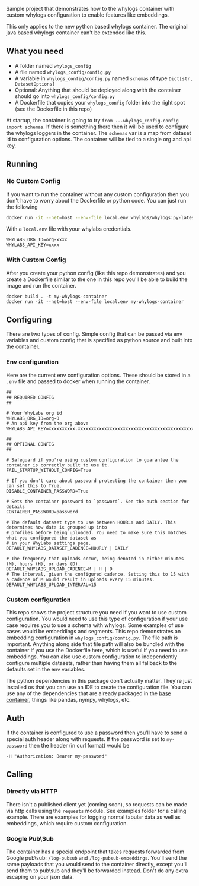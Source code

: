 
Sample project that demonstrates how to the whylogs container with custom
whylogs configuration to enable features like embeddings.

This only applies to the new python based whylogs container. The original java
based whylogs container can't be extended like this.


## What you need

- A folder named `whylogs_config`
- A file named `whylogs_config/config.py`
- A variable in `whylogs_config/config.py` named `schemas` of type `Dict[str, DatasetOptions]`
- Optional: Anything that should be deployed along with the container should go
    into `whylogs_config/config.py`
- A Dockerfile that copies your `whylogs_config` folder into the right spot (see
    the Dockerfile in this repo)


At startup, the container is going to try `from ...whylogs_config.config import schemas`. If there is something there then it will be used to configure the whylogs loggers in the container. The `schemas` var is a map from dataset id to configuration options. The container will be tied to a single org and api key.


## Running

### No Custom Config
If you want to run the container without any custom configuration then you don't
have to worry about the Dockerfile or python code. You can just run the
following

```bash
docker run -it --net=host --env-file local.env whylabs/whylogs:py-latest
```

With a `local.env` file with your whylabs credentials.

```
WHYLABS_ORG_ID=org-xxxx
WHYLABS_API_KEY=xxxx
```

### With Custom Config

After you create your python config (like this repo demonstrates) and you create
a Dockerfile similar to the one in this repo you'll be able to build the image
and run the container.

```
docker build . -t my-whylogs-container
docker run -it --net=host --env-file local.env my-whylogs-container
```

## Configuring

There are two types of config. Simple config that can be passed via env variables and custom config that is specified as python source and built into the container.

### Env configuration
Here are the current env configuration options. These should be stored in a `.env` file and passed to docker when running the container.

```
##
## REQUIRED CONFIG
##

# Your WhyLabs org id
WHYLABS_ORG_ID=org-0
# An api key from the org above
WHYLABS_API_KEY=xxxxxxxxxx.xxxxxxxxxxxxxxxxxxxxxxxxxxxxxxxxxxxxxxxxxxxxxxxxxxxxx

##
## OPTIONAL CONFIG
##

# Safeguard if you're using custom configuration to guarantee the container is correctly built to use it.
FAIL_STARTUP_WITHOUT_CONFIG=True

# If you don't care about password protecting the container then you can set this to True.
DISABLE_CONTAINER_PASSWORD=True

# Sets the container password to `password`. See the auth section for details
CONTAINER_PASSWORD=password

# The default dataset type to use between HOURLY and DAILY. This determines how data is grouped up into
# profiles before being uploaded. You need to make sure this matches what you configured the dataset as
# in your WhyLabs settings page.
DEFAULT_WHYLABS_DATASET_CADENCE=HOURLY | DAILY

# The frequency that uploads occur, being denoted in either minutes (M), hours (H), or days (D).
DEFAULT_WHYLABS_UPLOAD_CADENCE=M | H | D
# The interval, given the configured cadence. Setting this to 15 with a cadence of M would result in uploads every 15 minutes.
DEFAULT_WHYLABS_UPLOAD_INTERVAL=15
```

### Custom configuration

This repo shows the project structure you need if you want to use custom configuration. You would need to use this type of configuration if your use case requires you to use a schema with whylogs. Some examples of use cases would be embeddings and segments. This repo demonstrates an embedding configuration in `whylogs_config/config.py`. The file path is important. Anything along side that file path will also be bundled with the container if you use the Dockerfile here, which is useful if you need to use embeddings. You can also use custom configuration to independently configure multiple datasets, rather than having them all fallback to the defaults set in the env variables.

The python dependencies in this package don't actually matter. They're just installed os that you can use an IDE to create the configuration file. You can use any of the dependencies that are already packaged in the [base container](https://github.com/whylabs/whylogs-container-python/blob/master/pyproject.toml#L10), things like pandas, nympy, whylogs, etc.

## Auth

If the container is configured to use a password then you'll have to send a special auth header along with requests. If the password is set to `my-password` then the header (in curl format) would be

```
-H "Authorization: Bearer my-password"
```

## Calling

### Directly via HTTP
There isn't a published client yet (coming soon), so requests can be made via http calls using the `requests` module. See examples folder for a calling example. There are examples for logging normal tabular data as well as embeddings, which require custom configuration.

### Google Pub\Sub
The container has a special endpoint that takes requests forwarded from Google pub\sub: `/log-pubsub` and `/log-pubsub-embeddings`. You'll send the same payloads that you would send to the container directly, except you'll send them to pub\sub and they'll be forwarded instead. Don't do any extra escaping on your json data. 